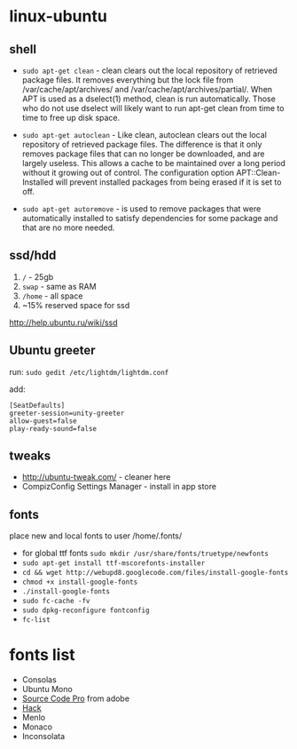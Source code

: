 # linux-ubuntu

## shell

- `sudo apt-get clean` - clean clears out the local repository of retrieved package files. It removes everything but the lock file from /var/cache/apt/archives/ and /var/cache/apt/archives/partial/. When APT is used as a dselect(1) method, clean is run automatically. Those who do not use dselect will likely want to run apt-get clean from time to time to free up disk space.

- `sudo apt-get autoclean` - Like clean, autoclean clears out the local repository of retrieved package files. The difference is that it only removes package files that can no longer be downloaded, and are largely useless. This allows a cache to be maintained over a long period without it growing out of control. The configuration option APT::Clean-Installed will prevent installed packages from being erased if it is set to off.

- `sudo apt-get autoremove` - is used to remove packages that were automatically installed to satisfy dependencies for some package and that are no more needed.

## ssd/hdd

1. `/` - 25gb
2. `swap` - same as RAM
3. `/home` - all space
4. ~15% reserved space for ssd

http://help.ubuntu.ru/wiki/ssd

## Ubuntu greeter

run: `sudo gedit /etc/lightdm/lightdm.conf`

add:
```
[SeatDefaults]
greeter-session=unity-greeter
allow-guest=false
play-ready-sound=false
```

## tweaks

- http://ubuntu-tweak.com/ - cleaner here
- CompizConfig Settings Manager - install in app store

## fonts

place new and local fonts to user /home/.fonts/
- for global ttf fonts `sudo mkdir /usr/share/fonts/truetype/newfonts`
- `sudo apt-get install ttf-mscorefonts-installer`
- `cd && wget http://webupd8.googlecode.com/files/install-google-fonts`
- `chmod +x install-google-fonts`
- `./install-google-fonts`
- `sudo fc-cache -fv`
- `sudo dpkg-reconfigure fontconfig`
- `fc-list`

# fonts list

- Consolas
- Ubuntu Mono
- [Source Code Pro](https://github.com/adobe-fonts/source-code-pro) from adobe
- [Hack](https://github.com/chrissimpkins/Hack)
- Menlo
- Monaco
- Inconsolata
